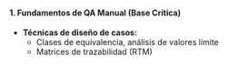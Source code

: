#### 1. **Fundamentos de QA Manual (Base Crítica)**
   - **Técnicas de diseño de casos:**
     - Clases de equivalencia, análisis de valores límite
     - Matrices de trazabilidad (RTM)